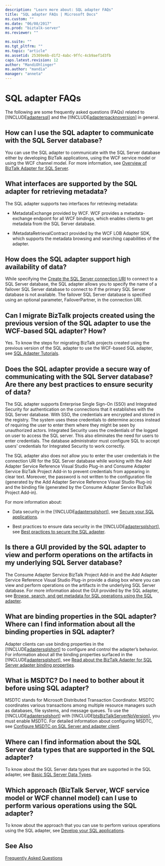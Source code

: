 ```yaml
---
description: "Learn more about: SQL adapter FAQs"
title: "SQL adapter FAQs | Microsoft Docs"
ms.custom: ""
ms.date: "06/08/2017"
ms.prod: "biztalk-server"
ms.reviewer: ""

ms.suite: ""
ms.tgt_pltfrm: ""
ms.topic: "article"
ms.assetid: 25369e6b-d1f2-4abc-9ffc-4cb9aef1d3fb
caps.latest.revision: 12
author: "MandiOhlinger"
ms.author: "mandia"
manager: "anneta"
---
```

# SQL adapter FAQs
The following are some frequently asked questions (FAQs) related to [!INCLUDE[adaptersql](../../includes/adaptersql-md.md)] and the [!INCLUDE[adapterpacknoversion](../../includes/adapterpacknoversion-md.md)] in general.  
  
## How can I use the SQL adapter to communicate with the SQL Server database?  
 You can use the SQL adapter to communicate with the SQL Server database either by developing BizTalk applications, using the WCF service model or using the WCF channel model. For more information, see [Overview of BizTalk Adapter for SQL Server](../../adapters-and-accelerators/adapter-sql/overview-of-biztalk-adapter-for-sql-server.md).  
  
## What interfaces are supported by the SQL adapter for retrieving metadata?  
 The SQL adapter supports two interfaces for retrieving metadata:  
  
-   MetadataExchange provided by WCF. WCF provides a metadata-exchange endpoint for all WCF bindings, which enables clients to get metadata from the SQL Server database.  
  
-   IMetadataRetrievalContract provided by the WCF LOB Adapter SDK, which supports the metadata browsing and searching capabilities of the adapter.  
  
## How does the SQL adapter support high availability of data?  
 While specifying the [Create the SQL Server connection URI](../../adapters-and-accelerators/adapter-sql/create-the-sql-server-connection-uri.md) to connect to a SQL Server database, the SQL adapter allows you to specify the name of a failover SQL Server database to connect to if the primary SQL Server database is not available. The failover SQL Server database is specified using an optional parameter, FailoverPartner, in the connection URI.  
  
## Can I migrate BizTalk projects created using the previous version of the SQL adapter to use the WCF-based SQL adapter? How?  
 Yes. To know the steps for migrating BizTalk projects created using the previous version of the SQL adapter to use the WCF-based SQL adapter, see [SQL Adapter Tutorials](../../adapters-and-accelerators/adapter-sql/sql-adapter-tutorials.md).  
  
## Does the SQL adapter provide a secure way of communicating with the SQL Server database?  Are there any best practices to ensure security of data?  
 The SQL adapter supports Enterprise Single Sign-On (SSO) and Integrated Security for authentication on the connections that it establishes with the SQL Server database. With SSO, the credentials are encrypted and stored in the registry. The system uses these credentials to determine access instead of requiring the user to enter them where they might be seen by unauthorized actors. Integrated Security uses the credentials of the logged on user to access the SQL server. This also eliminates the need for users to enter credentials. The database administrator must configure SQL to accept users’ credentials for Integrated Security to work correctly.  
  
 The SQL adapter also does not allow you to enter the user credentials in the connection URI for the SQL Server database while working with the Add Adapter Service Reference Visual Studio Plug-in and Consume Adapter Service BizTalk Project Add-in to prevent credentials from appearing in clear text. Moreover, the password is not written to the configuration file (generated by the Add Adapter Service Reference Visual Studio Plug-in) and the binding file (generated by the Consume Adapter Service BizTalk Project Add-in).  
  
 For more information about:  
  
- Data security in the [!INCLUDE[adaptersqlshort](../../includes/adaptersqlshort-md.md)], see [Secure your SQL applications](../../adapters-and-accelerators/adapter-sql/secure-your-sql-applications.md).  
  
- Best practices to ensure data security in the [!INCLUDE[adaptersqlshort](../../includes/adaptersqlshort-md.md)], see [Best practices to secure the SQL adapter](../../adapters-and-accelerators/adapter-sql/best-practices-to-secure-the-sql-adapter.md).  
  
## Is there a GUI provided by the SQL adapter to view and perform operations on the artifacts in my underlying SQL Server database?  
 The Consume Adapter Service BizTalk Project Add-in and the Add Adapter Service Reference Visual Studio Plug-in provide a dialog box where you can view and perform operations on the artifacts in the underlying SQL Server database. For more information about the GUI provided by the SQL adapter, see [Browse, search, and get metadata for SQL operations using the SQL adapter](../../adapters-and-accelerators/adapter-sql/browse-search-and-get-metadata-for-sql-operations-using-the-sql-adapter.md).  
  
## What are binding properties in the SQL adapter? Where can I find information about all the binding properties in SQL adapter?  
 Adapter clients can use binding properties in the [!INCLUDE[adaptersqlshort](../../includes/adaptersqlshort-md.md)] to configure and control the adapter’s behavior. For information about all the binding properties surfaced in the [!INCLUDE[adaptersqlshort](../../includes/adaptersqlshort-md.md)], see [Read about the BizTalk Adapter for SQL Server adapter binding properties](../../adapters-and-accelerators/adapter-sql/read-about-the-biztalk-adapter-for-sql-server-adapter-binding-properties.md).  
  
## What is MSDTC? Do I need to bother about it before using SQL adapter?  
 MSDTC stands for Microsoft Distributed Transaction Coordinator. MSDTC coordinates various transactions among multiple resource managers such as databases, file systems, and message queues. To use the [!INCLUDE[adaptersqlshort](../../includes/adaptersqlshort-md.md)] with [!INCLUDE[btsBizTalkServerNoVersion](../../includes/btsbiztalkservernoversion-md.md)], you must enable MSDTC. For detailed information about configuring MSDTC, see [Configure MSDTC on SQL Server and adapter client](../../adapters-and-accelerators/adapter-sql/configure-msdtc-on-sql-server-and-adapter-client.md).  
  
## Where can I find information about the SQL Server data types that are supported in the SQL adapter?  
 To know about the SQL Server data types that are supported in the SQL adapter, see [Basic SQL Server Data Types](../../adapters-and-accelerators/adapter-sql/basic-sql-server-data-types.md).  
  
## Which approach (BizTalk Server, WCF service model or WCF channel model) can I use to perform various operations using the SQL adapter?  
 To know about the approach that you can use to perform various operations using the SQL adapter, see [Develop your SQL applications](../../adapters-and-accelerators/adapter-sql/develop-your-sql-applications.md).  
  
 
## See Also  
 [Frequently Asked Questions](../../adapters-and-accelerators/frequently-asked-questions-for-the-biztalk-adapter-pack.md)
 
